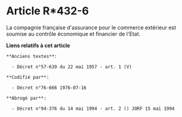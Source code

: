 # Article R*432-6

La compagnie française d'assurance pour le commerce extérieur est soumise au contrôle économique et financier de l'Etat.

**Liens relatifs à cet article**

	**Anciens textes**:

	  - Décret n°57-639 du 22 mai 1957 - art. 1 (V)

	**Codifié par**:

	  - Décret n°76-666 1976-07-16

	**Abrogé par**:

	  - Décret n°94-376 du 14 mai 1994 - art. 2 () JORF 15 mai 1994
